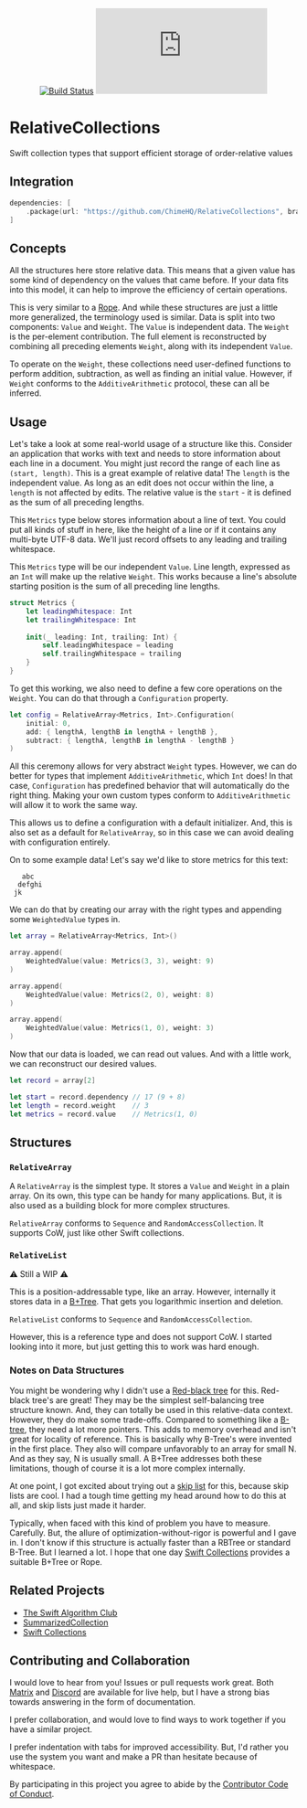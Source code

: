 <div align="center">

[![Build Status][build status badge]][build status]
[![Matrix][matrix badge]][matrix]

</div>

# RelativeCollections
Swift collection types that support efficient storage of order-relative values

## Integration

```swift
dependencies: [
    .package(url: "https://github.com/ChimeHQ/RelativeCollections", branch: "main")
]
```

## Concepts

All the structures here store relative data. This means that a given value has some kind of dependency on the values that came before. If your data fits into this model, it can help to improve the efficiency of certain operations.

This is very similar to a [Rope](https://en.wikipedia.org/wiki/Rope_(data_structure)). And while these structures are just a little more generalized, the terminology used is similar. Data is split into two components: `Value` and `Weight`. The `Value` is independent data. The `Weight` is the per-element contribution. The full element is reconstructed by combining all preceding elements `Weight`, along with its independent `Value`.

To operate on the `Weight`, these collections need user-defined functions to perform addition, subtraction, as well as finding an initial value. However, if `Weight` conforms to the `AdditiveArithmetic` protocol, these can all be inferred.

## Usage

Let's take a look at some real-world usage of a structure like this. Consider an application that works with text and needs to store information about each line in a document. You might just record the range of each line as `(start, length)`. This is a great example of relative data! The `length` is the independent value. As long as an edit does not occur within the line, a `length` is not affected by edits. The relative value is the `start` - it is defined as the sum of all preceding lengths.

This `Metrics` type below stores information about a line of text. You could put all kinds of stuff in here, like the height of a line or if it contains any multi-byte UTF-8 data. We'll just record offsets to any leading and trailing whitespace.

This `Metrics` type will be our independent `Value`. Line length, expressed as an `Int` will make up the relative `Weight`. This works because a line's absolute starting position is the sum of all preceding line lengths.

```swift
struct Metrics {
    let leadingWhitespace: Int
    let trailingWhitespace: Int
    
    init(_ leading: Int, trailing: Int) {
        self.leadingWhitespace = leading
        self.trailingWhitespace = trailing
    }
}
```

To get this working, we also need to define a few core operations on the `Weight`. You can do that through a `Configuration` property.

```swift
let config = RelativeArray<Metrics, Int>.Configuration(
    initial: 0,
    add: { lengthA, lengthB in lengthA + lengthB },
    subtract: { lengthA, lengthB in lengthA - lengthB }
)
```

All this ceremony allows for very abstract `Weight` types. However, we can do better for types that implement `AdditiveArithmetic`, which `Int` does! In that case, `Configuration` has predefined behavior that will automatically do the right thing. Making your own custom types conform to `AdditiveArithmetic` will allow it to work the same way.

This allows us to define a configuration with a default initializer. And, this is also set as a default for `RelativeArray`, so in this case we can avoid dealing with configuration entirely.

On to some example data! Let's say we'd like to store metrics for this text:

```
   abc   
  defghi
 jk
```

We can do that by creating our array with the right types and appending some `WeightedValue` types in.

```swift
let array = RelativeArray<Metrics, Int>()

array.append(
    WeightedValue(value: Metrics(3, 3), weight: 9)
)

array.append(
    WeightedValue(value: Metrics(2, 0), weight: 8)
)

array.append(
    WeightedValue(value: Metrics(1, 0), weight: 3)
)
```

Now that our data is loaded, we can read out values. And with a little work, we can reconstruct our desired values.

```swift
let record = array[2]

let start = record.dependency // 17 (9 + 8)
let length = record.weight    // 3
let metrics = record.value    // Metrics(1, 0)
```

## Structures

### `RelativeArray`

A `RelativeArray` is the simplest type. It stores a `Value` and `Weight` in a plain array. On its own, this type can be handy for many applications. But, it is also used as a building block for more complex structures.

`RelativeArray` conforms to `Sequence` and `RandomAccessCollection`. It supports CoW, just like other Swift collections.

### `RelativeList`

⚠️ Still a WIP ⚠️

This is a position-addressable type, like an array. However, internally it stores data in a [B+Tree](https://en.wikipedia.org/wiki/B%2B_tree). That gets you logarithmic insertion and deletion.

`RelativeList` conforms to `Sequence` and `RandomAccessCollection`.

However, this is a reference type and does not support CoW. I started looking into it more, but just getting this to work was hard enough.

### Notes on Data Structures

You might be wondering why I didn't use a [Red-black tree](https://en.wikipedia.org/wiki/Red–black_tree) for this. Red-black tree's are great! They may be the simplest self-balancing tree structure known. And, they can totally be used in this relative-data context. However, they do make some trade-offs. Compared to something like a [B-tree](https://en.wikipedia.org/wiki/B-tree), they need a lot more pointers. This adds to memory overhead and isn't great for locality of reference. This is basically why B-Tree's were invented in the first place. They also will compare unfavorably to an array for small N. And as they say, N is usually small. A B+Tree addresses both these limitations, though of course it is a lot more complex internally.

At one point, I got excited about trying out a [skip list](https://en.wikipedia.org/wiki/Skip_list) for this, because skip lists are cool. I had a tough time getting my head around how to do this at all, and skip lists just made it harder.

Typically, when faced with this kind of problem you have to measure. Carefully. But, the allure of optimization-without-rigor is powerful and I gave in. I don't know if this structure is actually faster than a RBTree or standard B-Tree. But I learned a lot. I hope that one day [Swift Collections](https://github.com/apple/swift-collections) provides a suitable B+Tree or Rope.

## Related Projects

- [The Swift Algorithm Club](https://github.com/kodecocodes/swift-algorithm-club)
- [SummarizedCollection](https://github.com/jessegrosjean/SummarizedCollection)
- [Swift Collections](https://github.com/apple/swift-collections)

## Contributing and Collaboration

I would love to hear from you! Issues or pull requests work great. Both [Matrix][matrix] and [Discord][discord] are available for live help, but I have a strong bias towards answering in the form of documentation.

I prefer collaboration, and would love to find ways to work together if you have a similar project.

I prefer indentation with tabs for improved accessibility. But, I'd rather you use the system you want and make a PR than hesitate because of whitespace.

By participating in this project you agree to abide by the [Contributor Code of Conduct](CODE_OF_CONDUCT.md).

[build status]: https://github.com/ChimeHQ/RelativeCollections/actions
[build status badge]: https://github.com/ChimeHQ/RelativeCollections/workflows/CI/badge.svg
[matrix]: https://matrix.to/#/%23chimehq%3Amatrix.org
[matrix badge]: https://img.shields.io/matrix/chimehq%3Amatrix.org?label=Matrix
[discord]: https://discord.gg/esFpX6sErJ